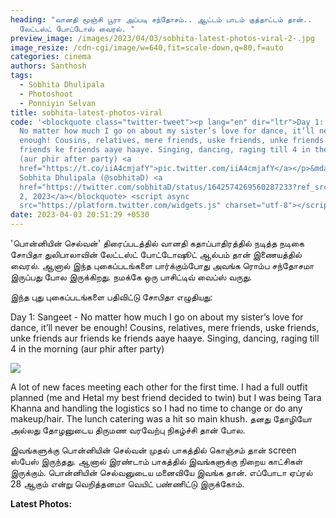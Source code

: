 ```yaml
---
heading: "வானதி மூஞ்சி பூரா அப்படி சந்தோசம்.. ஆட்டம் பாடம் குத்தாட்டம் தான்..
  லேட்டஸ்ட் போட்டோஸ் வைரல். "
preview_image: /images/2023/04/03/sobhita-latest-photos-viral-2-.jpg
image_resize: /cdn-cgi/image/w=640,fit=scale-down,q=80,f=auto
categories: cinema
authors: Santhosh
tags:
  - Sobhita Dhulipala
  - Photoshoot
  - Ponniyin Selvan
title: sobhita-latest-photos-viral
code: '<blockquote class="twitter-tweet"><p lang="en" dir="ltr">Day 1: Sangeet -
  No matter how much I go on about my sister’s love for dance, it’ll never be
  enough! Cousins, relatives, mere friends, uske friends, unke friends aur
  friends ke friends aaye haaye. Singing, dancing, raging till 4 in the morning
  (aur phir after party) <a
  href="https://t.co/iiA4cmjafY">pic.twitter.com/iiA4cmjafY</a></p>&mdash;
  Sobhita Dhulipala (@sobhitaD) <a
  href="https://twitter.com/sobhitaD/status/1642574269560287233?ref_src=twsrc%5Etfw">April
  2, 2023</a></blockquote> <script async
  src="https://platform.twitter.com/widgets.js" charset="utf-8"></script>'
date: 2023-04-03 20:51:29 +0530
---
```

'பொன்னியின் செல்வன்' திரைப்படத்தில் வானதி கதாப்பாதிரத்தில் நடித்த  நடிகை சோபிதா துலிபாலாவின் லேட்டஸ்ட் போட்டோஷூட் ஆல்பம் தான் இணையத்தில் வைரல். ஆனால் இந்த புகைப்படங்களை பார்க்கும்போது அவங்க ரொம்ப சந்தோசமா இருப்பது போல இருக்கிறது. நமக்கே ஒரு பாசிட்டிவ் வைப்ஸ் வருது. 

இந்த புது புகைப்படங்களை பதிவிட்டு சோபிதா எழுதியது:

Day 1: Sangeet - No matter how much I go on about my sister’s love for dance, it’ll never be enough! Cousins, relatives, mere friends, uske friends, unke friends aur friends ke friends aaye haaye. Singing, dancing, raging till 4 in the morning (aur phir after party)

![](/images/2023/04/03/sobhita-latest-photos-viral-1-.jpg)

A lot of new faces meeting each other for the first time. I had a full outfit planned (me and Hetal my best friend decided to twin) but I was being Tara Khanna and handling the logistics so I had no time to change or do any makeup/hair. The lunch catering was a hit so main khush. தனது தோழியோ அல்லது தோழனுடைய திருமண வரவேற்பு நிகழ்ச்சி தான் போல. 

இவங்களுக்கு பொன்னியின் செல்வன் முதல் பாகத்தில் கொஞ்சம் தான் screen ஸ்பேஸ் இருந்தது. ஆனால் இரண்டாம் பாகத்தில் இவங்களுக்கு நிறைய காட்சிகள் இருக்கும். பொன்னியின் செல்வனுடைய மனைவியே இவங்க தான். எப்போடா ஏப்ரல் 28 ஆகும் என்று வெறித்தனமா வெயிட் பண்ணிட்டு இருக்கோம்.

**Latest Photos:**